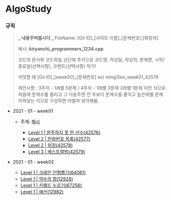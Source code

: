# AlgoStudy

### 규칙

> **_ 내용꾸며봅시다 _**
> FileName: [Git ID]\_[사이트 이름]\_[문제번호].[확장자]
>
> 예시: **kiryanchi_programmers_1234.cpp**
>
> 코드의 문서화
> 코드파일 상단에 주석으로 코드명, 작성일, 작성자, 문제명, 시작/종료일(선택사항), 코멘트(선택사항) 적기!
> 
> 커밋할 때 [Git ID]\_[week00]\_[문제번호] ex) mingiSeo_week01_42576
> 
> 제안사항 : 3주차 - 1레벨 5문제 / 4주차 - 1레벨 3문제 2레벨 1문제 이런 식으로 
> 처음에 문제수를 올리고 그 다음주엔 전 주보다 문제수를 줄이고 높은레벨 문제 끼워넣는 식으로 구성하면 어떨까 생각해봄.

- 2021 - 01 - week01

  - 주제: [해시](https://programmers.co.kr/learn/courses/30/parts/12077)

    - [Level 1 | 완주하지 못 한 선수(42576)](https://programmers.co.kr/learn/courses/30/lessons/42576)
    - [Level 2 | 전화번호 목록(42577)](https://programmers.co.kr/learn/courses/30/lessons/42577)
    - [Level 2 | 위장(42578)](https://programmers.co.kr/learn/courses/30/lessons/42578)
    - [Level 3 | 베스트앨범(42579)](https://programmers.co.kr/learn/courses/30/lessons/42579)

- 2021 - 01 - week02

  - [Level 1 | 크레인 인형뽑기(64061)](https://programmers.co.kr/learn/courses/30/lessons/64061)
  - [Level 1 | 약수의 합(12928)](https://programmers.co.kr/learn/courses/30/lessons/12928)
  - [Level 1 | 키패드 누르기(67256)](https://programmers.co.kr/learn/courses/30/lessons/67256)
  - [Level 1 | 예산(12982)](https://programmers.co.kr/learn/courses/30/lessons/12982)
